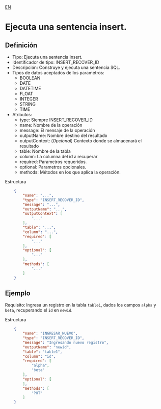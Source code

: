 [EN](INSERT_RECOVER_ID.md)
# Ejecuta una sentencia insert.

## Definición
* Tipo: Ejecuta una sentencia insert.
* Identificador de tipo: INSERT_RECOVER_ID
* Descripción: Construye y ejecuta una sentencia SQL.
* Tipos de datos aceptados de los parametros:
  * BOOLEAN
  * DATE
  * DATETIME
  * FLOAT
  * INTEGER
  * STRING
  * TIME
* Atributos:
  * type: Siempre INSERT_RECOVER_ID
  * name: Nombre de la operación
  * message: El mensaje de la operación
  * outputName: Nombre destino del resultado
  * outputContext: (_Opcional_) Contexto donde se almacenará el resultado
  * table: Nombre de la tabla
  * column: La columna del id a recuperar
  * required: Parametros requeridos.
  * optional: Parametros opcionales.
  * methods: Métodos en los que aplica la operación.

Estructura
```json
	{
		"name": "...",
		"type": "INSERT_RECOVER_ID",
		"message": "...",
		"outputName": "...",
		"outputContext": [
			"..."
		],
		"table": "...",
		"column": "...",
		"required": [
			"..."
		],
		"optional": [
			"..."
		],
		"methods": [
			"..."
		]
	}
```
## Ejemplo

Requisito: Ingresa un registro en la tabla `table1`, dados los campos `alpha` y `beta`,
recuperando el `id` en `newid`.

Estructura
```json
	{
		"name": "INGRESAR_NUEVO",
		"type": "INSERT_RECOVER_ID",
		"message": "Ingresando nuevo registro",
		"outputName": "newid",
		"table": "table1",
		"column": "id",
		"required": [
			"alpha",
			"beta"
		],
		"optional": [
		],
		"methods": [
			"PUT"
		]
	}
```
